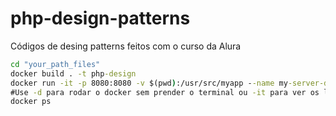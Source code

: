 # php-design-patterns
Códigos de desing patterns feitos com o curso da Alura


```cmd
cd "your_path_files"
docker build . -t php-design
docker run -it -p 8080:8080 -v $(pwd):/usr/src/myapp --name my-server-design php-design
#Use -d para rodar o docker sem prender o terminal ou -it para ver os log do serviço rodando
docker ps
```

